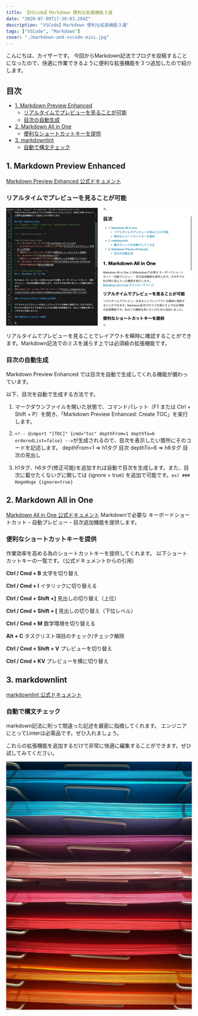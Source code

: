 ```yaml
---
title: 【VSCode】Markdown 便利な拡張機能３選
date: "2020-07-09T17:30:03.284Z"
description: "VSCode】Markdown 便利な拡張機能３選"
tags: ["VSCode", "Markdown"]
cover: "./markdown-and-vscode-mini.jpg"
---
```


こんにちは、カイザーです。
今回からMarkdown記法でブログを投稿することになったので、快適に作業できるように便利な拡張機能を３つ追加したので紹介します。

## 目次
<!-- @import "[TOC]" {cmd="toc" depthFrom=2 depthTo=3 orderedList=false} -->
<!-- code_chunk_output -->

- [1. Markdown Preview Enhanced](#1-markdown-preview-enhanced)
  - [リアルタイムでプレビューを見ることが可能](#リアルタイムでプレビューを見ることが可能)
  - [目次の自動生成](#目次の自動生成)
- [2. Markdown All in One](#2-markdown-all-in-one)
  - [便利なショートカットキーを提供](#便利なショートカットキーを提供)
- [3. markdownlint](#3-markdownlint)
  - [自動で構文チェック](#自動で構文チェック)

<!-- /code_chunk_output -->

## 1. Markdown Preview Enhanced

[Markdown Preview Enhanced 公式ドキュメント](https://shd101wyy.github.io/markdown-preview-enhanced/#/)

### リアルタイムでプレビューを見ることが可能

![Markdown All in One](./markdown-all-in-one.gif)

リアルタイムでプレビューを見ることでレイアウトを瞬時に確認することができます。Markdown記法でのミスを減らす上では必須級の拡張機能です。

### 目次の自動生成

Markdown Preview Enhanced では目次を自動で生成してくれる機能が備わっています。

以下、目次を自動で生成する方法です。

1. マークダウンファイルを開いた状態で、コマンドパレット（F1 または Ctrl + Shift + P）を開き、「Markdown Preview Enhanced: Create TOC」を実行します。

2. `<!-- @import "[TOC]" {cmd="toc" depthFrom=1 depthTo=6 orderedList=false} -->`が生成されるので、目次を表示したい箇所にそのコードを記述します。
depthFrom=1 => h1タグ 目次
depthTo=6 => h6タグ 目次の見出し

3. h1タグ、h6タグ(修正可能)を追加すれば自動で目次を生成します。また、目次に載せたくないグに関しては {ignore = true} を追加で可能です。`ex) ### HogeHoge {ignore=true}`

## 2. Markdown All in One

[Markdown All in One 公式ドキュメント](https://marketplace.visualstudio.com/items?itemName=yzhang.markdown-all-in-one)
Markdownで必要な キーボードショートカット・自動プレビュー・目次追加機能を提供します。

### 便利なショートカットキーを提供

作業効率を高める為のショートカットキーを提供してくれます。
以下ショートカットキーの一覧です。（公式ドキュメントからの引用)

**Ctrl / Cmd + B**
太字を切り替え

**Ctrl / Cmd + I**
イタリックに切り替える

**Ctrl / Cmd + Shift +]**
見出しの切り替え（上位）

**Ctrl / Cmd + Shift + [**
見出しの切り替え（下位レベル）

**Ctrl / Cmd + M**
数学環境を切り替える

**Alt + C**
タスクリスト項目のチェック/チェック解除

**Ctrl / Cmd + Shift + V**
プレビューを切り替え

**Ctrl / Cmd + KV**
プレビューを横に切り替え

## 3. markdownlint

[markdownlint 公式ドキュメント](https://github.com/DavidAnson/markdownlint)

### 自動で構文チェック

markdown記法に則って間違った記述を厳密に指摘してくれます。
エンジニアにとってLinterは必需品です。ぜひ入れましょう。

これらの拡張機能を追加するだけで非常に快適に編集することができます。ぜひ試してみてください。

![Chinese Salty Egg](./markdown-and-vscode.jpg)
